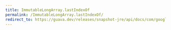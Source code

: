 ```yaml
---
title: ImmutableLongArray.lastIndexOf
permalink: /ImmutableLongArray.lastIndexOf/
redirect_to: https://guava.dev/releases/snapshot-jre/api/docs/com/google/common/primitives/ImmutableLongArray.html#lastIndexOf-long-
---
```

